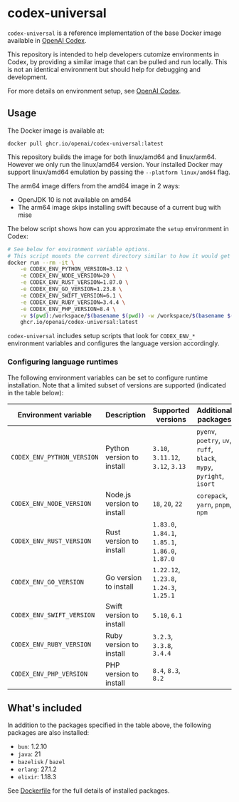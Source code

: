 # codex-universal

`codex-universal` is a reference implementation of the base Docker image available in [OpenAI Codex](http://platform.openai.com/docs/codex).

This repository is intended to help developers cutomize environments in Codex, by providing a similar image that can be pulled and run locally. This is not an identical environment but should help for debugging and development.

For more details on environment setup, see [OpenAI Codex](http://platform.openai.com/docs/codex).

## Usage

The Docker image is available at:

```
docker pull ghcr.io/openai/codex-universal:latest
```

This repository builds the image for both linux/amd64 and linux/arm64. However we only run the linux/amd64 version.
Your installed Docker may support linux/amd64 emulation by passing the `--platform linux/amd64` flag.

The arm64 image differs from the amd64 image in 2 ways:
- OpenJDK 10 is not available on amd64
- The arm64 image skips installing swift because of a current bug with mise

The below script shows how can you approximate the `setup` environment in Codex:

```sh
# See below for environment variable options.
# This script mounts the current directory similar to how it would get cloned in.
docker run --rm -it \
    -e CODEX_ENV_PYTHON_VERSION=3.12 \
    -e CODEX_ENV_NODE_VERSION=20 \
    -e CODEX_ENV_RUST_VERSION=1.87.0 \
    -e CODEX_ENV_GO_VERSION=1.23.8 \
    -e CODEX_ENV_SWIFT_VERSION=6.1 \
    -e CODEX_ENV_RUBY_VERSION=3.4.4 \
    -e CODEX_ENV_PHP_VERSION=8.4 \
    -v $(pwd):/workspace/$(basename $(pwd)) -w /workspace/$(basename $(pwd)) \
    ghcr.io/openai/codex-universal:latest
```

`codex-universal` includes setup scripts that look for `CODEX_ENV_*` environment variables and configures the language version accordingly.

### Configuring language runtimes

The following environment variables can be set to configure runtime installation. Note that a limited subset of versions are supported (indicated in the table below):

| Environment variable       | Description                | Supported versions                               | Additional packages                                                  |
| -------------------------- | -------------------------- | ------------------------------------------------ | -------------------------------------------------------------------- |
| `CODEX_ENV_PYTHON_VERSION` | Python version to install  | `3.10`, `3.11.12`, `3.12`, `3.13`                | `pyenv`, `poetry`, `uv`, `ruff`, `black`, `mypy`, `pyright`, `isort` |
| `CODEX_ENV_NODE_VERSION`   | Node.js version to install | `18`, `20`, `22`                                 | `corepack`, `yarn`, `pnpm`, `npm`                                    |
| `CODEX_ENV_RUST_VERSION`   | Rust version to install    | `1.83.0`, `1.84.1`, `1.85.1`, `1.86.0`, `1.87.0` |                                                                      |
| `CODEX_ENV_GO_VERSION`     | Go version to install      | `1.22.12`, `1.23.8`, `1.24.3`, `1.25.1`           |                                                                      |
| `CODEX_ENV_SWIFT_VERSION`  | Swift version to install   | `5.10`, `6.1`                                    |                                                                      |
| `CODEX_ENV_RUBY_VERSION`   | Ruby version to install  | `3.2.3`, `3.3.8`, `3.4.4`                |                                                                      |
| `CODEX_ENV_PHP_VERSION`   | PHP version to install  | `8.4`, `8.3`, `8.2`                |                                                                      |



## What's included

In addition to the packages specified in the table above, the following packages are also installed:

- `bun`: 1.2.10
- `java`: 21
- `bazelisk` / `bazel`
- `erlang`: 27.1.2
- `elixir`: 1.18.3

See [Dockerfile](Dockerfile) for the full details of installed packages.
